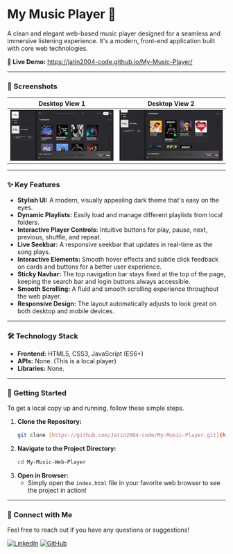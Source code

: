 # My Music Player 🎵

A clean and elegant web-based music player designed for a seamless and immersive listening experience. It's a modern, front-end application built with core web technologies.

**🔴 Live Demo:** https://jatin2004-code.github.io/My-Music-Player/

---

### 📸 Screenshots



| Desktop View 1 | Desktop View 2 |
| :---: | :---: |
| ![Desktop Screenshot](img/ss1.jpg) | ![Mobile Screenshot](img/ss2.jpg) |

---

### ✨ Key Features

* **Stylish UI:** A modern, visually appealing dark theme that's easy on the eyes.
* **Dynamic Playlists:** Easily load and manage different playlists from local folders.
* **Interactive Player Controls:** Intuitive buttons for play, pause, next, previous, shuffle, and repeat.
* **Live Seekbar:** A responsive seekbar that updates in real-time as the song plays.
* **Interactive Elements:** Smooth hover effects and subtle click feedback on cards and buttons for a better user experience.
* **Sticky Navbar:** The top navigation bar stays fixed at the top of the page, keeping the search bar and login buttons always accessible.
* **Smooth Scrolling:** A fluid and smooth scrolling experience throughout the web player.
* **Responsive Design:** The layout automatically adjusts to look great on both desktop and mobile devices.

---

### 🛠️ Technology Stack

* **Frontend:** HTML5, CSS3, JavaScript (ES6+)
* **APIs:** None. (This is a local player)
* **Libraries:** None.

---

### 🚀 Getting Started

To get a local copy up and running, follow these simple steps.

1.  **Clone the Repository:**
    ```bash
    git clone [https://github.com/Jatin2004-code/My-Music-Player.git](https://github.com/Jatin2004-code/My-Music-Player.git)
    ```
2.  **Navigate to the Project Directory:**
    ```bash
    cd My-Music-Web-Player
    ```
3.  **Open in Browser:**
    * Simply open the `index.html` file in your favorite web browser to see the project in action!

---

### 🤝 Connect with Me

Feel free to reach out if you have any questions or suggestions!

<p align="left">
    <a href="https://www.linkedin.com/in/jatin-kanojiya-72a11331b/" target="_blank"><img src="https://img.shields.io/badge/LinkedIn-0077B5?style=for-the-badge&logo=linkedin&logoColor=white" alt="LinkedIn"/></a>
    <a href="https://github.com/Jatin2004-code" target="_blank"><img src="https://img.shields.io/badge/GitHub-100000?style=for-the-badge&logo=github&logoColor=white" alt="GitHub"/></a>
</p>
